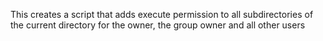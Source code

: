 This creates a script that adds execute permission to all subdirectories of the current directory for the owner, the group owner and all other users
